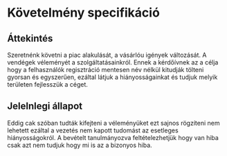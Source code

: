 # Követelmény specifikáció

## Áttekintés

Szeretnénk követni a piac alakulását, a vásárlóu igények változását.
A vendégek véleményét a szolgáltatásainkról.
Ennek a kérdőívnek az a célja hogy a felhasználók regisztráció mentesen név nélkül kitudják tölteni gyorsan és egyszerűen, ezáltal látjuk a hiányosságainkat és tudjuk melyik területen fejlesszük a céget.

## Jelelnlegi állapot

Eddig cak szóban tudták kifejteni a véleményüket ezt sajnos rögzíteni nem 
lehetett ezáltal a vezetés nem kapott tudomást az esetleges hiányosságokról.
A bevételt tanulmányozva feltételezhetjük hogy van hiba csak azt nem tudjuk hogy mi is az a bizonyos hiba.